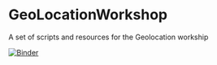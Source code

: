 # GeoLocationWorkshop
A set of scripts and resources for the Geolocation workship

[![Binder](https://mybinder.org/badge_logo.svg)](https://mybinder.org/v2/gh/MarkBaggett/GeoLocationNotebook/v0.9)

